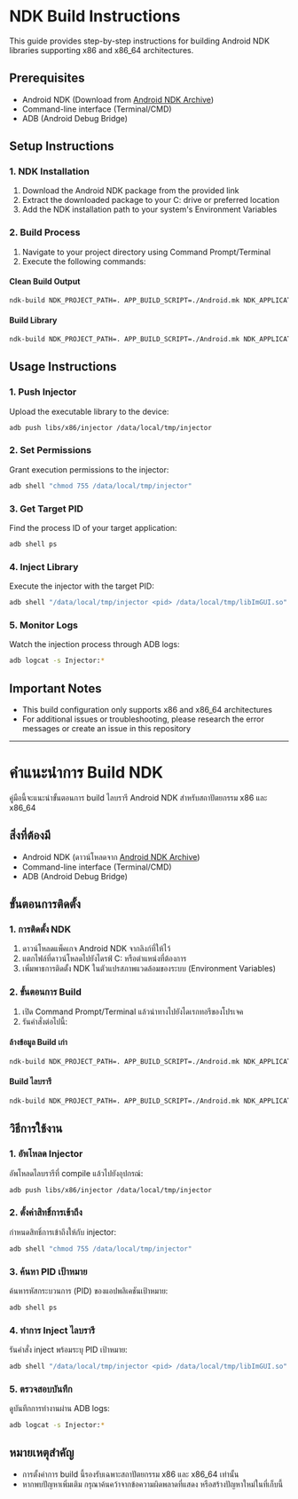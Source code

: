 # NDK Build Instructions
This guide provides step-by-step instructions for building Android NDK libraries supporting x86 and x86_64 architectures.

## Prerequisites
- Android NDK (Download from [Android NDK Archive](https://github.com/android/ndk/wiki/Unsupported-Downloads))
- Command-line interface (Terminal/CMD)
- ADB (Android Debug Bridge)

## Setup Instructions

### 1. NDK Installation
1. Download the Android NDK package from the provided link
2. Extract the downloaded package to your C: drive or preferred location
3. Add the NDK installation path to your system's Environment Variables

### 2. Build Process
1. Navigate to your project directory using Command Prompt/Terminal
2. Execute the following commands:

#### Clean Build Output
```bash
ndk-build NDK_PROJECT_PATH=. APP_BUILD_SCRIPT=./Android.mk NDK_APPLICATION_MK=./Application.mk clean
```

#### Build Library
```bash
ndk-build NDK_PROJECT_PATH=. APP_BUILD_SCRIPT=./Android.mk NDK_APPLICATION_MK=./Application.mk
```

## Usage Instructions

### 1. Push Injector
Upload the executable library to the device:
```bash
adb push libs/x86/injector /data/local/tmp/injector
```

### 2. Set Permissions
Grant execution permissions to the injector:
```bash
adb shell "chmod 755 /data/local/tmp/injector"
```

### 3. Get Target PID
Find the process ID of your target application:
```bash
adb shell ps
```

### 4. Inject Library
Execute the injector with the target PID:
```bash
adb shell "/data/local/tmp/injector <pid> /data/local/tmp/libImGUI.so"
```

### 5. Monitor Logs
Watch the injection process through ADB logs:
```bash
adb logcat -s Injector:*
```

## Important Notes
- This build configuration only supports x86 and x86_64 architectures
- For additional issues or troubleshooting, please research the error messages or create an issue in this repository

---

# คำแนะนำการ Build NDK
คู่มือนี้จะแนะนำขั้นตอนการ build ไลบรารี Android NDK สำหรับสถาปัตยกรรม x86 และ x86_64

## สิ่งที่ต้องมี
- Android NDK (ดาวน์โหลดจาก [Android NDK Archive](https://github.com/android/ndk/wiki/Unsupported-Downloads))
- Command-line interface (Terminal/CMD)
- ADB (Android Debug Bridge)

## ขั้นตอนการติดตั้ง

### 1. การติดตั้ง NDK
1. ดาวน์โหลดแพ็คเกจ Android NDK จากลิงก์ที่ให้ไว้
2. แตกไฟล์ที่ดาวน์โหลดไปยังไดรฟ์ C: หรือตำแหน่งที่ต้องการ
3. เพิ่มพาธการติดตั้ง NDK ในตัวแปรสภาพแวดล้อมของระบบ (Environment Variables)

### 2. ขั้นตอนการ Build
1. เปิด Command Prompt/Terminal แล้วนำทางไปยังไดเรกทอรีของโปรเจค
2. รันคำสั่งต่อไปนี้:

#### ล้างข้อมูล Build เก่า
```bash
ndk-build NDK_PROJECT_PATH=. APP_BUILD_SCRIPT=./Android.mk NDK_APPLICATION_MK=./Application.mk clean
```

#### Build ไลบรารี
```bash
ndk-build NDK_PROJECT_PATH=. APP_BUILD_SCRIPT=./Android.mk NDK_APPLICATION_MK=./Application.mk
```

## วิธีการใช้งาน

### 1. อัพโหลด Injector
อัพโหลดไลบรารีที่ compile แล้วไปยังอุปกรณ์:
```bash
adb push libs/x86/injector /data/local/tmp/injector
```

### 2. ตั้งค่าสิทธิ์การเข้าถึง
กำหนดสิทธิ์การเข้าถึงให้กับ injector:
```bash
adb shell "chmod 755 /data/local/tmp/injector"
```

### 3. ค้นหา PID เป้าหมาย
ค้นหารหัสกระบวนการ (PID) ของแอปพลิเคชันเป้าหมาย:
```bash
adb shell ps
```

### 4. ทำการ Inject ไลบรารี
รันคำสั่ง inject พร้อมระบุ PID เป้าหมาย:
```bash
adb shell "/data/local/tmp/injector <pid> /data/local/tmp/libImGUI.so"
```

### 5. ตรวจสอบบันทึก
ดูบันทึกการทำงานผ่าน ADB logs:
```bash
adb logcat -s Injector:*
```

## หมายเหตุสำคัญ
- การตั้งค่าการ build นี้รองรับเฉพาะสถาปัตยกรรม x86 และ x86_64 เท่านั้น
- หากพบปัญหาเพิ่มเติม กรุณาค้นคว้าจากข้อความผิดพลาดที่แสดง หรือสร้างปัญหาใหม่ในที่เก็บนี้
